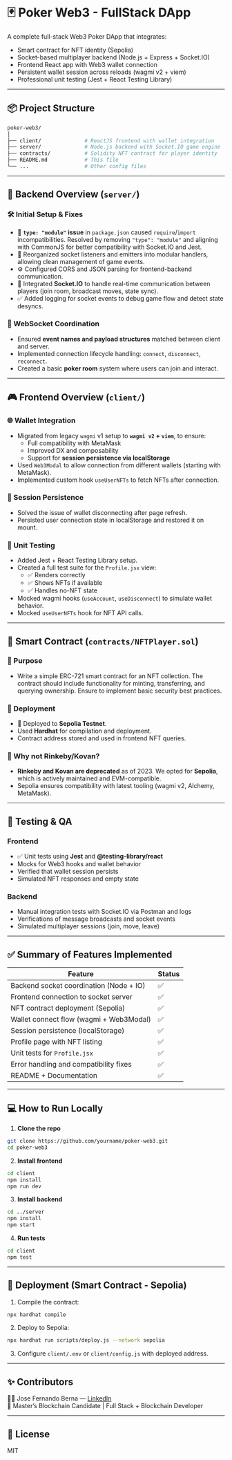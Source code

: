 # 🃏 Poker Web3 - FullStack DApp

A complete full-stack Web3 Poker DApp that integrates:

- Smart contract for NFT identity (Sepolia)
- Socket-based multiplayer backend (Node.js + Express + Socket.IO)
- Frontend React app with Web3 wallet connection
- Persistent wallet session across reloads (wagmi v2 + viem)
- Professional unit testing (Jest + React Testing Library)

---

## 📦 Project Structure

```bash
poker-web3/
│
├── client/              # ReactJS frontend with wallet integration
├── server/              # Node.js backend with Socket.IO game engine
├── contracts/           # Solidity NFT contract for player identity
├── README.md            # This file
└── ...                  # Other config files
```

---

## 🚧 Backend Overview (`server/`)

### 🛠 Initial Setup & Fixes

- 🔧 **`type: "module"` issue** in `package.json` caused `require`/`import` incompatibilities. Resolved by removing `"type": "module"` and aligning with CommonJS for better compatibility with Socket.IO and Jest.
- 📂 Reorganized socket listeners and emitters into modular handlers, allowing clean management of game events.
- ⚙️ Configured CORS and JSON parsing for frontend-backend communication.
- 📡 Integrated **Socket.IO** to handle real-time communication between players (join room, broadcast moves, state sync).
- ✅ Added logging for socket events to debug game flow and detect state desyncs.

### 🔌 WebSocket Coordination

- Ensured **event names and payload structures** matched between client and server.
- Implemented connection lifecycle handling: `connect`, `disconnect`, `reconnect`.
- Created a basic **poker room** system where users can join and interact.

---

## 🎮 Frontend Overview (`client/`)

### 🌐 Wallet Integration

- Migrated from legacy `wagmi` v1 setup to **`wagmi v2` + `viem`**, to ensure:
  - Full compatibility with MetaMask
  - Improved DX and composability
  - Support for **session persistence via localStorage**
- Used `Web3Modal` to allow connection from different wallets (starting with MetaMask).
- Implemented custom hook `useUserNFTs` to fetch NFTs after connection.

### 🧠 Session Persistence

- Solved the issue of wallet disconnecting after page refresh.
- Persisted user connection state in localStorage and restored it on mount.

### 🧪 Unit Testing

- Added Jest + React Testing Library setup.
- Created a full test suite for the `Profile.jsx` view:
  - ✅ Renders correctly
  - ✅ Shows NFTs if available
  - ✅ Handles no-NFT state
- Mocked wagmi hooks (`useAccount`, `useDisconnect`) to simulate wallet behavior.
- Mocked `useUserNFTs` hook for NFT API calls.

---

## 🧾 Smart Contract (`contracts/NFTPlayer.sol`)

### 🎯 Purpose

- Write a simple ERC-721 smart contract for an NFT collection. 
The contract should include functionality for minting, transferring, and querying ownership. Ensure to implement basic security best practices.

### 🚀 Deployment

- 📍 Deployed to **Sepolia Testnet**.
- Used **Hardhat** for compilation and deployment.
- Contract address stored and used in frontend NFT queries.

### 🛑 Why not Rinkeby/Kovan?

- **Rinkeby and Kovan are deprecated** as of 2023. We opted for **Sepolia**, which is actively maintained and EVM-compatible.
- Sepolia ensures compatibility with latest tooling (wagmi v2, Alchemy, MetaMask).

---

## 🧪 Testing & QA

### Frontend

- ✅ Unit tests using **Jest** and **@testing-library/react**
- Mocks for Web3 hooks and wallet behavior
- Verified that wallet session persists
- Simulated NFT responses and empty state

### Backend

- Manual integration tests with Socket.IO via Postman and logs
- Verifications of message broadcasts and socket events
- Simulated multiplayer sessions (join, move, leave)

---

## ✅ Summary of Features Implemented

| Feature                                      | Status |
|---------------------------------------------|--------|
| Backend socket coordination (Node + IO)     | ✅     |
| Frontend connection to socket server         | ✅     |
| NFT contract deployment (Sepolia)            | ✅     |
| Wallet connect flow (wagmi + Web3Modal)      | ✅     |
| Session persistence (localStorage)           | ✅     |
| Profile page with NFT listing                | ✅     |
| Unit tests for `Profile.jsx`                 | ✅     |
| Error handling and compatibility fixes       | ✅     |
| README + Documentation                       | ✅     |

---

## 💻 How to Run Locally

1. **Clone the repo**
```bash
git clone https://github.com/yourname/poker-web3.git
cd poker-web3
```

2. **Install frontend**
```bash
cd client
npm install
npm run dev
```

3. **Install backend**
```bash
cd ../server
npm install
npm start
```

4. **Run tests**
```bash
cd client
npm test
```

---

## 🚀 Deployment (Smart Contract - Sepolia)

1. Compile the contract:
```bash
npx hardhat compile
```

2. Deploy to Sepolia:
```bash
npx hardhat run scripts/deploy.js --network sepolia
```

3. Configure `client/.env` or `client/config.js` with deployed address.

---

## ✨ Contributors

👨‍💻 Jose Fernando Berna — [LinkedIn](https://www.linkedin.com/in/josefbernam/)  
🚀 Master’s Blockchain Candidate | Full Stack + Blockchain Developer

---

## 📘 License

MIT